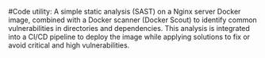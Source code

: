 #Code utility:
A simple static analysis (SAST) on a Nginx server Docker image, combined with a Docker scanner (Docker Scout) to identify common vulnerabilities in directories and dependencies. This analysis is integrated into a CI/CD pipeline to deploy the image while applying solutions to fix or avoid critical and high vulnerabilities.

```
```
